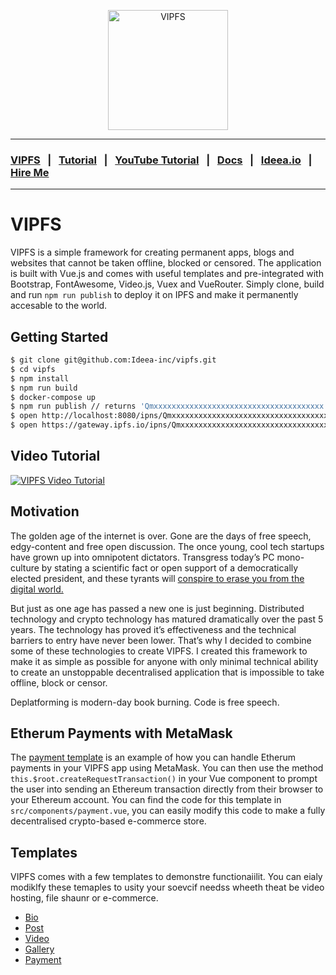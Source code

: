 <p align="center">
  <img width="192" src="https://ideea.io/static/img/vipfs-logo.svg" alt="VIPFS">
</p>

---

### [VIPFS](https://ideea.io/vipfs) &nbsp;&nbsp;|&nbsp;&nbsp; [Tutorial](https://ideea.io/vipfs/getting-started-tutorial) &nbsp;&nbsp;|&nbsp;&nbsp; [YouTube Tutorial](https://www.youtube.com/watch?v=Fq7h-cSN9i8) &nbsp;&nbsp;|&nbsp;&nbsp; [Docs](https://github.com/Ideea-inc/vipfs/tree/master/docs) &nbsp;&nbsp;|&nbsp;&nbsp; [Ideea.io](https://ideea.io) &nbsp;&nbsp;|&nbsp;&nbsp; [Hire Me](https://ideea.io/about#hire-me)

---

# VIPFS
VIPFS is a simple framework for creating permanent apps, blogs and websites that cannot be taken offline, blocked or censored. The application is built with Vue.js and comes with useful templates and pre-integrated with Bootstrap, FontAwesome, Video.js, Vuex and VueRouter. Simply clone, build and run `npm run publish` to deploy it on IPFS and make it permanently accesable to the world. 


## Getting Started
```sh
$ git clone git@github.com:Ideea-inc/vipfs.git
$ cd vipfs
$ npm install
$ npm run build
$ docker-compose up
$ npm run publish // returns 'Qmxxxxxxxxxxxxxxxxxxxxxxxxxxxxxxxxxxxxxx'
$ open http://localhost:8080/ipns/Qmxxxxxxxxxxxxxxxxxxxxxxxxxxxxxxxxxxxxxx
$ open https://gateway.ipfs.io/ipns/Qmxxxxxxxxxxxxxxxxxxxxxxxxxxxxxxxxxxxxxx
```

## Video Tutorial
[![VIPFS Video Tutorial](https://ideea.io/static/img/vipfs-youtube-embed.png)](https://www.youtube.com/watch?v=Fq7h-cSN9i8)


## Motivation
The golden age of the internet is over. Gone are the days of free speech, edgy-content and free open discussion. The once young, cool tech startups have grown up into omnipotent dictators. Transgress today’s PC mono-culture by stating a scientific fact or open support of a democratically elected president, and these tyrants will [conspire to erase you from the digital world.](https://www.dailywire.com/news/facebook-youtube-and-apple-ban-alex-jones-heres-ben-shapiro)

But just as one age has passed a new one is just beginning. Distributed technology and crypto technology has matured dramatically over the past 5 years. The technology has proved it’s effectiveness and the technical barriers to entry have never been lower. That’s why I decided to combine some of these technologies to create VIPFS. I created this framework to make it as simple as possible for anyone with only minimal technical ability to create an unstoppable decentralised application that is impossible to take offline, block or censor.

Deplatforming is modern-day book burning. Code is free speech. 


## Etherum Payments with MetaMask
The [payment template](/src/components/payment.vue) is an example of how you can handle Etherum payments in your VIPFS app using MetaMask. You can then use the method `this.$root.createRequestTransaction()` in your Vue component to prompt the user into sending an Ethereum transaction directly from their browser to your Ethereum account. You can find the code for this template in `src/components/payment.vue`, you can easily modify this code to make a fully decentralised crypto-based e-commerce store.


## Templates
VIPFS comes with a few templates to demonstre functionaiilit. You can eialy modiklfy these temaples to usity your soevcif needss wheeth theat be video hosting, file shaunr or e-commerce.

- [Bio](/src/components/bio.vue)
- [Post](/src/components/post.vue)
- [Video](/src/components/video.vue)
- [Gallery](/src/components/gallery.vue)
- [Payment](/src/components/payment.vue)
